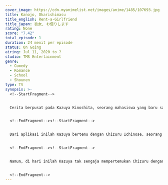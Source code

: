 ```yaml
---
cover_image: https://cdn.myanimelist.net/images/anime/1485/107693.jpg
title: Kanojo, Okarishimasu
title_english: Rent-a-Girlfriend
title_japan: 彼女, お借りします
rating: None
score: "7.42"
total_episode: 1
duration: 24 menit per episode
status: On Going
airing: Jul 11, 2020 to ?
studio: TMS Entertainment
genre:
  - Comedy
  - Romance
  - School
  - Shounen
type: TV
synopsis: >-
  <!--StartFragment-->


  Cerita berpusat pada Kazuya Kinoshita, seorang mahasiswa yang baru saja mengalami depresi karena diputuskan oleh pacarnya. Dalam kegalauan dan kesedihan Kazuya melihat sebuah aplikasi penyewaan pacar yang dapat digunakan oleh siapapun, mungkin saja pacar-pacar di sana dapat mengisi kehampaannya sementara.


  <!--EndFragment--><!--StartFragment-->


  Dari aplikasi inilah Kazuya bertemu dengan Chizuru Ichinose, seorang gadis pacar pertama yang ia sewa. Setelah sehari Kazuya merasa bahagia bersama Chizuru, namun akhirnya Kazuya menyadari bahwa semua itu hanyalah akting dari Chizuru agar terlihat professional. Untuk kedua kalinya Kazuya menyewa Chizuru, untuk meluapkan perasaannya yang merasa terbohongi oleh Chizuru.


  <!--EndFragment--><!--StartFragment-->


  Namun, di hari inilah Kazuya tak sengaja mempertemukan Chizuru dengan keluarganya, kesalahpahaman dan kebohongan ini semakin membesar, di perpisahan mereka Kazuya menyadari dirinya hanyalah pengecut dan bertekad untuk tak menggunakan aplikasi itu lagi dan mengandalkan jati dirinya untuk mencari belahan hatinya. namun apakah ia akan bertindak demikian di lain waktu?


  <!--EndFragment-->
---
```

